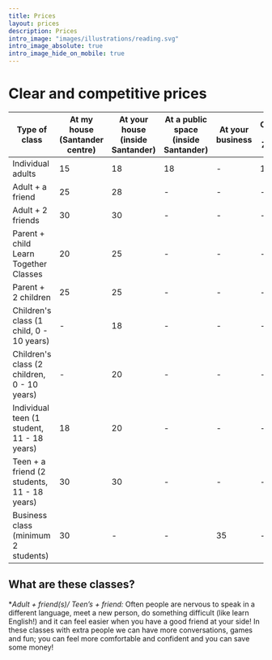 ```yaml
---
title: Prices
layout: prices
description: Prices
intro_image: "images/illustrations/reading.svg"
intro_image_absolute: true
intro_image_hide_on_mobile: true
---
```


# Clear and competitive prices


| Type of class | At my house (Santander centre) | At your house (inside Santander) | At a public space (inside Santander) | At your business | Online via Zoom |
| --------- |--------- |--------- |--------- |--------- |--------- |
| Individual adults | 15 | 18 | 18 | - | 12 |
| Adult + a friend | 25 | 28 | - | - | - | 
| Adult + 2 friends | 30 | 30 | - | - | - |
| Parent + child Learn Together Classes | 20 | 25 | - | - | - |
| Parent + 2 children | 25 | 25 | - | - | - |
| Children's class (1 child, 0 - 10 years) | - | 18 | - | - | - |
| Children's class (2 children, 0 - 10 years) | - | 20 | - | - | - |
| Individual teen (1 student, 11 - 18 years) | 18 | 20 | - | - | - |
| Teen + a friend (2 students, 11 - 18 years) | 30 | 30 | - | - | - |
| Business class (minimum 2 students) | 30 | - | - | 35 | - |

## What are these classes?

**Adult + friend(s)/ Teen’s + friend:* Often people are nervous to speak in a different language, meet a new person, do something difficult (like learn English!) and it can feel easier when you have a good friend at your side! In these classes with extra people we can have more conversations, games and fun; you can feel more comfortable and confident and you can save some money! 